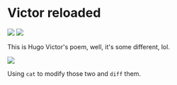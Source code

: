 # **Victor reloaded**

![](https://i.imgur.com/soe0lZ7.png)
![](https://i.imgur.com/VSXnXyj.png)

This is Hugo Victor's poem, well, it's some different, lol.

![](https://i.imgur.com/7S2bv1E.png)

Using `cat` to modify those two and `diff` them.






